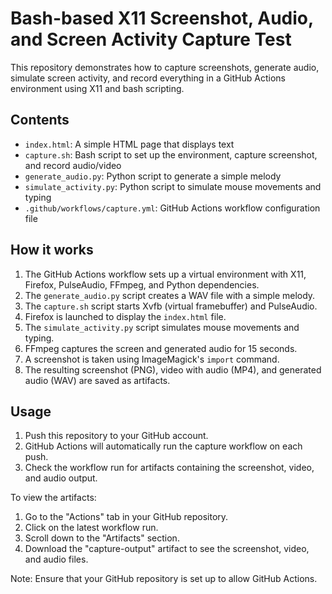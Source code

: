 # Bash-based X11 Screenshot, Audio, and Screen Activity Capture Test

This repository demonstrates how to capture screenshots, generate audio, simulate screen activity, and record everything in a GitHub Actions environment using X11 and bash scripting.

## Contents

- `index.html`: A simple HTML page that displays text
- `capture.sh`: Bash script to set up the environment, capture screenshot, and record audio/video
- `generate_audio.py`: Python script to generate a simple melody
- `simulate_activity.py`: Python script to simulate mouse movements and typing
- `.github/workflows/capture.yml`: GitHub Actions workflow configuration file

## How it works

1. The GitHub Actions workflow sets up a virtual environment with X11, Firefox, PulseAudio, FFmpeg, and Python dependencies.
2. The `generate_audio.py` script creates a WAV file with a simple melody.
3. The `capture.sh` script starts Xvfb (virtual framebuffer) and PulseAudio.
4. Firefox is launched to display the `index.html` file.
5. The `simulate_activity.py` script simulates mouse movements and typing.
6. FFmpeg captures the screen and generated audio for 15 seconds.
7. A screenshot is taken using ImageMagick's `import` command.
8. The resulting screenshot (PNG), video with audio (MP4), and generated audio (WAV) are saved as artifacts.

## Usage

1. Push this repository to your GitHub account.
2. GitHub Actions will automatically run the capture workflow on each push.
3. Check the workflow run for artifacts containing the screenshot, video, and audio output.

To view the artifacts:
1. Go to the "Actions" tab in your GitHub repository.
2. Click on the latest workflow run.
3. Scroll down to the "Artifacts" section.
4. Download the "capture-output" artifact to see the screenshot, video, and audio files.

Note: Ensure that your GitHub repository is set up to allow GitHub Actions.
